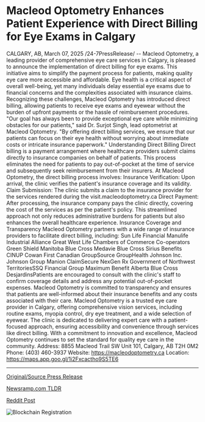 # Macleod Optometry Enhances Patient Experience with Direct Billing for Eye Exams in Calgary

CALGARY, AB, March 07, 2025 /24-7PressRelease/ -- Macleod Optometry, a leading provider of comprehensive eye care services in Calgary, is pleased to announce the implementation of direct billing for eye exams. This initiative aims to simplify the payment process for patients, making quality eye care more accessible and affordable.​  Eye health is a critical aspect of overall well-being, yet many individuals delay essential eye exams due to financial concerns and the complexities associated with insurance claims. Recognizing these challenges, Macleod Optometry has introduced direct billing, allowing patients to receive eye exams and eyewear without the burden of upfront payments or the hassle of reimbursement procedures.​  "Our goal has always been to provide exceptional eye care while minimizing obstacles for our patients," said Dr. Surjot Singh, lead optometrist at Macleod Optometry. "By offering direct billing services, we ensure that our patients can focus on their eye health without worrying about immediate costs or intricate insurance paperwork."​  Understanding Direct Billing  Direct billing is a payment arrangement where healthcare providers submit claims directly to insurance companies on behalf of patients. This process eliminates the need for patients to pay out-of-pocket at the time of service and subsequently seek reimbursement from their insurers. At Macleod Optometry, the direct billing process involves:​  Insurance Verification: Upon arrival, the clinic verifies the patient's insurance coverage and its validity.​  Claim Submission: The clinic submits a claim to the insurance provider for the services rendered during the visit.​ macleodoptometry.ca  Direct Payment: After processing, the insurance company pays the clinic directly, covering the cost of the services as per the patient's policy.​  This streamlined approach not only reduces administrative burdens for patients but also enhances the overall healthcare experience.​  Insurance Coverage and Transparency  Macleod Optometry partners with a wide range of insurance providers to facilitate direct billing, including:​  Sun Life Financial​ Manulife​ Industrial Alliance​ Great West Life​ Chambers of Commerce​ Co-operators​ Green Shield​ Manitoba Blue Cross​ Medavie Blue Cross​ Sirius Benefits​ CINUP​ Cowan​ First Canadian​ GroupSource​ GroupHealth​ Johnson Inc.​ Johnson Group​ Manion​ ClaimSecure​ NexGen Rx​ Government of Northwest Territories​ SSQ Financial Group​ Maximum Benefit​ Alberta Blue Cross​ Desjardins​  Patients are encouraged to consult with the clinic's staff to confirm coverage details and address any potential out-of-pocket expenses. Macleod Optometry is committed to transparency and ensures that patients are well-informed about their insurance benefits and any costs associated with their care.  Macleod Optometry is a trusted eye care provider in Calgary, offering comprehensive vision services, including routine exams, myopia control, dry eye treatment, and a wide selection of eyewear. The clinic is dedicated to delivering expert care with a patient-focused approach, ensuring accessibility and convenience through services like direct billing. With a commitment to innovation and excellence, Macleod Optometry continues to set the standard for quality eye care in the community.  Address: 8855 Macleod Trail SW Unit 101, Calgary, AB T2H 0M2 Phone: (403) 460-3937 Website: https://macleodoptometry.ca Location: https://maps.app.goo.gl/1i2Fxcactho9S5TE6 

---

[Original/Source Press Release](https://www.24-7pressrelease.com/press-release/520375/macleod-optometry-enhances-patient-experience-with-direct-billing-for-eye-exams-in-calgary)
                    

[Newsramp.com TLDR](https://newsramp.com/curated-news/macleod-optometry-simplifies-eye-care-with-direct-billing-for-exams-in-calgary/2a176a5502bcd675b533b875d24ff98e) 

 



[Reddit Post](https://www.reddit.com/r/newsramp/comments/1j5iptn/macleod_optometry_simplifies_eye_care_with_direct/) 



![Blockchain Registration](https://cdn.newsramp.app/24-7PressRelease/qrcode/253/7/milkCwu9.webp)